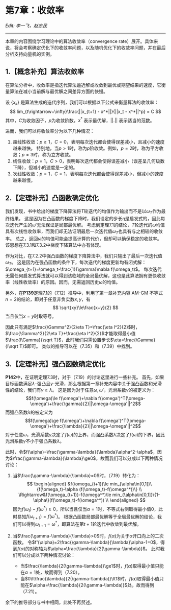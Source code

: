 # 第7章：收敛率

*Edit: 李一飞，赵志民*

---

本章的内容围绕学习理论中的算法收敛率（convergence rate）展开。具体来说，将会考察确定优化下的收敛率问题，以及随机优化下的收敛率问题，并在最后分析支持向量机的实例。

## 1.【概念补充】算法收敛率

在算法分析中，收敛率是指迭代算法逼近解或收敛到最优或期望结果的速度，它衡量算法在减小当前解与最优解之间差异方面的快慢。

设 $\{x_k\}$ 是算法生成的迭代序列，我们可以根据以下公式来衡量算法的收敛率：
$$
lim_{t\rightarrow+\infty}\frac{||x_{t+1} - x^*||}{||x_t - x^*||^p} = C 
$$
其中，$C$为收敛因子，$p$为收敛阶数，$x^*$ 表示最优解，$||.||$ 表示适当的范数。

进而，我们可以将收敛率分为以下几种情况：
1. 超线性收敛：$p\ge1$，$C=0$，表明每次迭代都会使得误差减小，且减小的速度越来越快。
特别地，当$p>1$时，称为$p$阶收敛。例如，$p=2$时，称为平方收敛；$p=3$时，称为立方收敛。
2. 线性收敛：$p=1$，$C>0$，表明每次迭代都会使得误差减小（误差呈几何级数下降），但减小的速度是一定的。
3. 次线性收敛：$p=1$，$C=1$，表明每次迭代都会使得误差减小，但减小的速度越来越慢。



## 2.【定理补充】凸函数确定优化

我们发现，书中给出的梯度下降算法将$T$轮迭代的均值作为输出而不是以$\omega_T$作为最终结果。
这是因为在凸函数的梯度下降时，我们设定的步长$\eta$是启发式的，因此每次迭代产生的$\omega'$无法保证是局部最优解。
考虑到定理7.1的结论，$T$轮迭代的$\omega$均值具有次线性收敛率，而我们却无法证明最后一次迭代值$\omega_T$也具有与之相较的收敛率。
总之，返回$\omega$的均值可能会提高计算的代价，但却可以确保稳定的收敛率。该思想在7.3.1和7.3.2中梯度下降算法中亦有体现。

作为对比，在7.2.2中强凸函数的梯度下降算法中，我们只输出了最后一次迭代值$\omega_T$。
这是因为在强凸函数的条件下，每次迭代的梯度更新均有闭式解：$\omega_{t+1}=\omega_t-\frac{1}{\gamma}\nabla f(\omega_t)$。
每次迭代无需任何启发式算法就可以得到该临域的全局最优解，这也是此算法拥有更快收敛率（线性收敛率）的原因。因而，无需返回历史$\omega$的均值。

另外，在**P139**定理7.1的（7.12）推导中，利用了第一章补充内容 AM-GM 不等式$n=2$的结论，即对于任意非负实数$x,y$，有
$$
\sqrt{xy}\le\frac{x+y}{2}
$$
当且仅当$x=y$时取等号。

因此只有满足$\frac{\Gamma^2}{2\eta T}=\frac{\eta l^2}{2}$时，$\frac{\Gamma^2}{2\eta T}+\frac{\eta l^2}{2}$才能取得最小值$\frac{l\Gamma}{\sqrt T}$，此时我们只需设置步长$\eta=\frac{\Gamma}{l\sqrt T}$即可。
类似的推导可以在（7.35）和（7.39）中找到。



## 3.【定理补充】强凸函数确定优化

**P142**中，在证明定理7.3时，对于（7.19）的讨论这里进行一些补充。
首先，如果目标函数满足$\lambda$-强凸且$\gamma$-光滑，那么根据第一章补充内容中关于强凸函数和光滑性的结论，我们有$\gamma\ge\lambda$。
这是因为对于任意$\omega,\omega'$，光滑系数$\gamma$的被定义为：
$$f(\omega)\le f(\omega')+\nabla f(\omega')^T(\omega-\omega')+\frac{\gamma}{2}||\omega-\omega'||^2$$
而强凸系数$\lambda$的被定义为
$$f(\omega)\ge f(\omega')+\nabla f(\omega')^T(\omega-\omega')+\frac{\lambda}{2}||\omega-\omega'||^2$$
对于任意$\omega$，光滑系数$\gamma$决定了$f(\omega)$的上界，而强凸系数$\lambda$决定了$f(\omega)$的下界，因此光滑系数$\gamma$不小于强凸系数$\lambda$。

此时，令$f(\alpha)=\frac{\gamma-\lambda}{\lambda}\alpha^2-\alpha$，因为$\frac{\gamma-\lambda}{\lambda}\ge0$，故而我们可以分成以下两种情况讨论：
1. 当$\frac{\gamma-\lambda}{\lambda}=0$时，（7.19）转化为：
$$
\begin{aligned}
&f(\omega_{t+1})\le min_{\alpha\in[0,1]}\{f(\omega_t)-\alpha (f(\omega_t)-f(\omega^*))\} \\
\Rightarrow&f(\omega_{t+1})-f(\omega^*)\le min_{\alpha\in[0,1]}\{1-\alpha\}(f(\omega_t)-f(\omega^*)) \\
\end{aligned}
$$
因为$f(\omega_t)-f(\omega^*)\ge0$，所以当且仅当$\alpha=1$时，不等式右侧取得最小值$0$，此时易知$f(\omega_{t+1})=f(\omega^*)$。
根据凸函数局部最优解等于全局最优解的结论，我们可以得到$\omega_{t+1}=\omega^*$，即算法在第$t+1$轮迭代中收敛到最优解。

2. 当$\frac{\gamma-\lambda}{\lambda}>0$时，$f(\alpha)$为关于$\alpha$开口向上的二次函数。
令$f'(\alpha)=2\frac{\gamma-\lambda}{\lambda}\alpha-1=0$，得到$f(\alpha)$的对称轴为$\alpha=\frac{\lambda}{2(\gamma-\lambda)}$。
此时我们可以分成以下两种情况讨论：
    - 当$\frac{\lambda}{2(\gamma-\lambda)}\ge1$时，$f(\alpha)$取得最小值只能在$\alpha=1$处，故而得到（7.20）。
    - 当$0\lt\frac{\lambda}{2(\gamma-\lambda)}\lt1$时，$f(\alpha)$取得最小值只能在$\alpha=\frac{\lambda}{2(\gamma-\lambda)}$处，故而得到（7.21）。

余下的推导部分与书中相同，此处不再赘述。